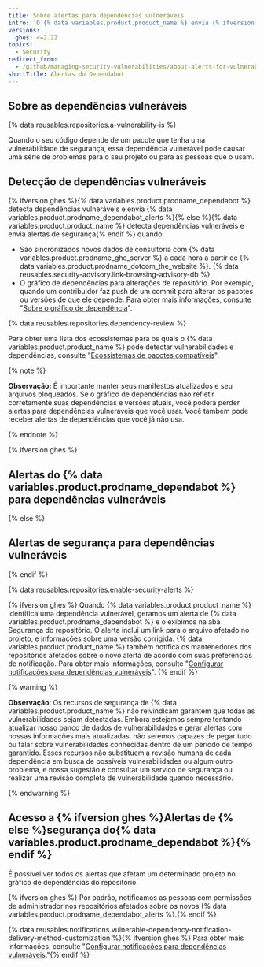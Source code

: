 ```yaml
---
title: Sobre alertas para dependências vulneráveis
intro: 'O {% data variables.product.product_name %} envia {% ifversion ghes %}{% data variables.product.prodname_dependabot_alerts %}{% else %}alertas de segurança{% endif %} quando detectamos vulnerabilidades que afetam o seu repositório.'
versions:
  ghes: <=2.22
topics:
  - Security
redirect_from:
  - /github/managing-security-vulnerabilities/about-alerts-for-vulnerable-dependencies
shortTitle: Alertas do Dependabot
---
```


<!--See /content/code-security/supply-chain-security/about-alerts-for-vulnerable-dependencies for the current version of this article -->

## Sobre as dependências vulneráveis

{% data reusables.repositories.a-vulnerability-is %}

Quando o seu código depende de um pacote que tenha uma vulnerabilidade de segurança, essa dependência vulnerável pode causar uma série de problemas para o seu projeto ou para as pessoas que o usam.

## Detecção de dependências vulneráveis

 {% ifversion ghes %}{% data variables.product.prodname_dependabot %} detecta dependências vulneráveis e envia {% data variables.product.prodname_dependabot_alerts %}{% else %}{% data variables.product.product_name %} detecta dependências vulneráveis e envia alertas de segurança{% endif %} quando:

- São sincronizados novos dados de consultoria com {% data variables.product.prodname_ghe_server %} a cada hora a partir de {% data variables.product.prodname_dotcom_the_website %}. {% data reusables.security-advisory.link-browsing-advisory-db %}
- O gráfico de dependências para alterações de repositório. Por exemplo, quando um contribuidor faz push de um commit para alterar os pacotes ou versões de que ele depende. Para obter mais informações, consulte "[Sobre o gráfico de dependência](/github/visualizing-repository-data-with-graphs/about-the-dependency-graph)".

{% data reusables.repositories.dependency-review %}

Para obter uma lista dos ecossistemas para os quais o {% data variables.product.product_name %} pode detectar vulnerabilidades e dependências, consulte "[Ecossistemas de pacotes compatíveis](/github/visualizing-repository-data-with-graphs/about-the-dependency-graph#supported-package-ecosystems)".

{% note %}

**Observação:** É importante manter seus manifestos atualizados e seu arquivos bloqueados. Se o gráfico de dependências não refletir corretamente suas dependências e versões atuais, você poderá perder alertas para dependências vulneráveis que você usar. Você também pode receber alertas de dependências que você já não usa.

{% endnote %}

{% ifversion ghes %}
## Alertas do {% data variables.product.prodname_dependabot %} para dependências vulneráveis
{% else %}
## Alertas de segurança para dependências vulneráveis
{% endif %}

{% data reusables.repositories.enable-security-alerts %}

{% ifversion ghes %}
Quando {% data variables.product.product_name %} identifica uma dependência vulnerável, geramos um alerta de {% data variables.product.prodname_dependabot %} e o exibimos na aba Segurança do repositório. O alerta inclui um link para o arquivo afetado no projeto, e informações sobre uma versão corrigida. {% data variables.product.product_name %} também notifica os mantenedores dos repositórios afetados sobre o novo alerta de acordo com suas preferências de notificação. Para obter mais informações, consulte "[Configurar notificações para dependências vulneráveis](/github/managing-security-vulnerabilities/configuring-notifications-for-vulnerable-dependencies)".
{% endif %}

{% warning %}

**Observação**: Os recursos de segurança de {% data variables.product.product_name %} não reivindicam garantem que todas as vulnerabilidades sejam detectadas. Embora estejamos sempre tentando atualizar nosso banco de dados de vulnerabilidades e gerar alertas com nossas informações mais atualizadas. não seremos capazes de pegar tudo ou falar sobre vulnerabilidades conhecidas dentro de um período de tempo garantido. Esses recursos não substituem a revisão humana de cada dependência em busca de possíveis vulnerabilidades ou algum outro problema, e nossa sugestão é consultar um serviço de segurança ou realizar uma revisão completa de vulnerabilidade quando necessário.

{% endwarning %}

## Acesso a {% ifversion ghes %}Alertas de {% else %}segurança do{% data variables.product.prodname_dependabot %}{% endif %}

É possível ver todos os alertas que afetam um determinado projeto no gráfico de dependências do repositório.

{% ifversion ghes %}
Por padrão, notificamos as pessoas com permissões de administrador nos repositórios afetados sobre os novos {% data variables.product.prodname_dependabot_alerts %}.{% endif %}


{% data reusables.notifications.vulnerable-dependency-notification-delivery-method-customization %}{% ifversion ghes %} Para obter mais informações, consulte "[Configurar notificações para dependências vulneráveis](/github/managing-security-vulnerabilities/configuring-notifications-for-vulnerable-dependencies)."{% endif %}
